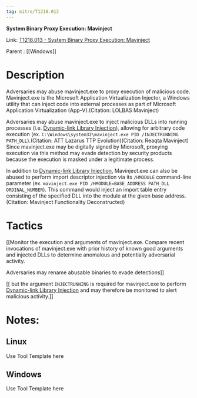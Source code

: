 ```yaml
---
tag: mitre/T1218.013
---
```


**System Binary Proxy Execution: Mavinject**

Link: [T1218.013 - System Binary Proxy Execution: Mavinject](https://attack.mitre.org/techniques/T1218/013)

Parent : [[Windows]]


# Description

Adversaries may abuse mavinject.exe to proxy execution of malicious code. Mavinject.exe is the Microsoft Application Virtualization Injector, a Windows utility that can inject code into external processes as part of Microsoft Application Virtualization (App-V).(Citation: LOLBAS Mavinject)

Adversaries may abuse mavinject.exe to inject malicious DLLs into running processes (i.e. [Dynamic-link Library Injection](https://attack.mitre.org/techniques/T1055/001)), allowing for arbitrary code execution (ex. <code>C:\Windows\system32\mavinject.exe PID /INJECTRUNNING PATH_DLL</code>).(Citation: ATT Lazarus TTP Evolution)(Citation: Reaqta Mavinject) Since mavinject.exe may be digitally signed by Microsoft, proxying execution via this method may evade detection by security products because the execution is masked under a legitimate process. 

In addition to [Dynamic-link Library Injection](https://attack.mitre.org/techniques/T1055/001), Mavinject.exe can also be abused to perform import descriptor injection via its  <code>/HMODULE</code> command-line parameter (ex. <code>mavinject.exe PID /HMODULE=BASE_ADDRESS PATH_DLL ORDINAL_NUMBER</code>). This command would inject an import table entry consisting of the specified DLL into the module at the given base address.(Citation: Mavinject Functionality Deconstructed)

# Tactics


[[Monitor the execution and arguments of mavinject.exe. Compare recent invocations of mavinject.exe with prior history of known good arguments and injected DLLs to determine anomalous and potentially adversarial activity.

Adversaries may rename abusable binaries to evade detections]]

[[ but the argument <code>INJECTRUNNING</code> is required for mavinject.exe to perform [Dynamic-link Library Injection](https://attack.mitre.org/techniques/T1055/001) and may therefore be monitored to alert malicious activity.]]


# Notes:

## Linux

Use Tool Template here

## Windows

Use Tool Template here
